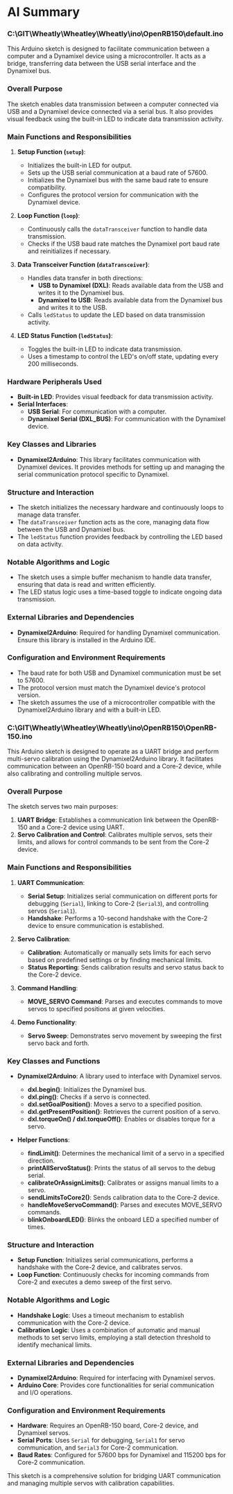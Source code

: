 # AI Summary

### C:\GIT\Wheatly\Wheatley\Wheatly\ino\OpenRB150\default.ino
This Arduino sketch is designed to facilitate communication between a computer and a Dynamixel device using a microcontroller. It acts as a bridge, transferring data between the USB serial interface and the Dynamixel bus.

### Overall Purpose
The sketch enables data transmission between a computer connected via USB and a Dynamixel device connected via a serial bus. It also provides visual feedback using the built-in LED to indicate data transmission activity.

### Main Functions and Responsibilities

1. **Setup Function (`setup`)**:
   - Initializes the built-in LED for output.
   - Sets up the USB serial communication at a baud rate of 57600.
   - Initializes the Dynamixel bus with the same baud rate to ensure compatibility.
   - Configures the protocol version for communication with the Dynamixel device.

2. **Loop Function (`loop`)**:
   - Continuously calls the `dataTransceiver` function to handle data transmission.
   - Checks if the USB baud rate matches the Dynamixel port baud rate and reinitializes if necessary.

3. **Data Transceiver Function (`dataTransceiver`)**:
   - Handles data transfer in both directions:
     - **USB to Dynamixel (DXL)**: Reads available data from the USB and writes it to the Dynamixel bus.
     - **Dynamixel to USB**: Reads available data from the Dynamixel bus and writes it to the USB.
   - Calls `ledStatus` to update the LED based on data transmission activity.

4. **LED Status Function (`ledStatus`)**:
   - Toggles the built-in LED to indicate data transmission.
   - Uses a timestamp to control the LED's on/off state, updating every 200 milliseconds.

### Hardware Peripherals Used
- **Built-in LED**: Provides visual feedback for data transmission activity.
- **Serial Interfaces**:
  - **USB Serial**: For communication with a computer.
  - **Dynamixel Serial (DXL_BUS)**: For communication with the Dynamixel device.

### Key Classes and Libraries
- **Dynamixel2Arduino**: This library facilitates communication with Dynamixel devices. It provides methods for setting up and managing the serial communication protocol specific to Dynamixel.

### Structure and Interaction
- The sketch initializes the necessary hardware and continuously loops to manage data transfer.
- The `dataTransceiver` function acts as the core, managing data flow between the USB and Dynamixel bus.
- The `ledStatus` function provides feedback by controlling the LED based on data activity.

### Notable Algorithms and Logic
- The sketch uses a simple buffer mechanism to handle data transfer, ensuring that data is read and written efficiently.
- The LED status logic uses a time-based toggle to indicate ongoing data transmission.

### External Libraries and Dependencies
- **Dynamixel2Arduino**: Required for handling Dynamixel communication. Ensure this library is installed in the Arduino IDE.

### Configuration and Environment Requirements
- The baud rate for both USB and Dynamixel communication must be set to 57600.
- The protocol version must match the Dynamixel device's protocol version.
- The sketch assumes the use of a microcontroller compatible with the Dynamixel2Arduino library and with a built-in LED.

### C:\GIT\Wheatly\Wheatley\Wheatly\ino\OpenRB150\OpenRB-150.ino
This Arduino sketch is designed to operate as a UART bridge and perform multi-servo calibration using the Dynamixel2Arduino library. It facilitates communication between an OpenRB-150 board and a Core-2 device, while also calibrating and controlling multiple servos.

### Overall Purpose
The sketch serves two main purposes:
1. **UART Bridge**: Establishes a communication link between the OpenRB-150 and a Core-2 device using UART.
2. **Servo Calibration and Control**: Calibrates multiple servos, sets their limits, and allows for control commands to be sent from the Core-2 device.

### Main Functions and Responsibilities

1. **UART Communication**:
   - **Serial Setup**: Initializes serial communication on different ports for debugging (`Serial`), linking to Core-2 (`Serial3`), and controlling servos (`Serial1`).
   - **Handshake**: Performs a 10-second handshake with the Core-2 device to ensure communication is established.

2. **Servo Calibration**:
   - **Calibration**: Automatically or manually sets limits for each servo based on predefined settings or by finding mechanical limits.
   - **Status Reporting**: Sends calibration results and servo status back to the Core-2 device.

3. **Command Handling**:
   - **MOVE_SERVO Command**: Parses and executes commands to move servos to specified positions at given velocities.

4. **Demo Functionality**:
   - **Servo Sweep**: Demonstrates servo movement by sweeping the first servo back and forth.

### Key Classes and Functions

- **Dynamixel2Arduino**: A library used to interface with Dynamixel servos.
  - **dxl.begin()**: Initializes the Dynamixel bus.
  - **dxl.ping()**: Checks if a servo is connected.
  - **dxl.setGoalPosition()**: Moves a servo to a specified position.
  - **dxl.getPresentPosition()**: Retrieves the current position of a servo.
  - **dxl.torqueOn() / dxl.torqueOff()**: Enables or disables torque for a servo.

- **Helper Functions**:
  - **findLimit()**: Determines the mechanical limit of a servo in a specified direction.
  - **printAllServoStatus()**: Prints the status of all servos to the debug serial.
  - **calibrateOrAssignLimits()**: Calibrates or assigns manual limits to a servo.
  - **sendLimitsToCore2()**: Sends calibration data to the Core-2 device.
  - **handleMoveServoCommand()**: Parses and executes MOVE_SERVO commands.
  - **blinkOnboardLED()**: Blinks the onboard LED a specified number of times.

### Structure and Interaction

- **Setup Function**: Initializes serial communications, performs a handshake with the Core-2 device, and calibrates servos.
- **Loop Function**: Continuously checks for incoming commands from Core-2 and executes a demo sweep of the first servo.

### Notable Algorithms and Logic

- **Handshake Logic**: Uses a timeout mechanism to establish communication with the Core-2 device.
- **Calibration Logic**: Uses a combination of automatic and manual methods to set servo limits, employing a stall detection threshold to identify mechanical limits.

### External Libraries and Dependencies

- **Dynamixel2Arduino**: Required for interfacing with Dynamixel servos.
- **Arduino Core**: Provides core functionalities for serial communication and I/O operations.

### Configuration and Environment Requirements

- **Hardware**: Requires an OpenRB-150 board, Core-2 device, and Dynamixel servos.
- **Serial Ports**: Uses `Serial` for debugging, `Serial1` for servo communication, and `Serial3` for Core-2 communication.
- **Baud Rates**: Configured for 57600 bps for Dynamixel and 115200 bps for Core-2 communication.

This sketch is a comprehensive solution for bridging UART communication and managing multiple servos with calibration capabilities.
